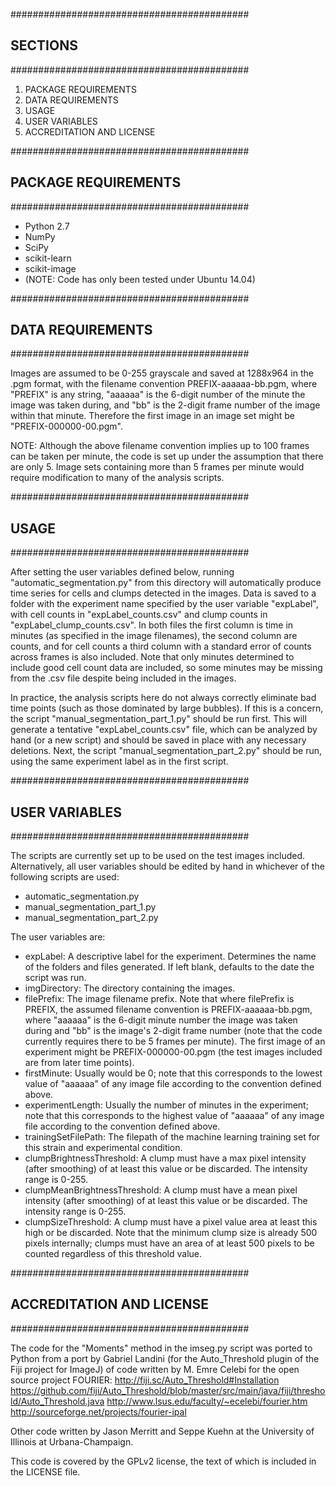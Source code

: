 ###########################################
##               SECTIONS                ##
###########################################

1. PACKAGE REQUIREMENTS
2. DATA REQUIREMENTS
3. USAGE
4. USER VARIABLES
5. ACCREDITATION AND LICENSE

###########################################
##         PACKAGE REQUIREMENTS          ##
###########################################

- Python 2.7
- NumPy
- SciPy
- scikit-learn
- scikit-image
- (NOTE: Code has only been tested under
   Ubuntu 14.04)

###########################################
##           DATA REQUIREMENTS           ##
###########################################

Images are assumed to be 0-255 grayscale and saved
at 1288x964 in the .pgm format, with the filename
convention PREFIX-aaaaaa-bb.pgm, where "PREFIX"
is any string, "aaaaaa" is the 6-digit number of
the minute the image was taken during, and "bb"
is the 2-digit frame number of the image within
that minute. Therefore the first image in an
image set might be "PREFIX-000000-00.pgm".

NOTE: Although the above filename convention
implies up to 100 frames can be taken per minute,
the code is set up under the assumption that
there are only 5. Image sets containing more than
5 frames per minute would require modification
to many of the analysis scripts.

###########################################
##                USAGE                  ##
###########################################

After setting the user variables defined below,
running "automatic_segmentation.py" from this
directory will automatically produce time series
for cells and clumps detected in the images. Data
is saved to a folder with the experiment name
specified by the user variable "expLabel", with
cell counts in "expLabel_counts.csv" and clump
counts in "expLabel_clump_counts.csv". In both
files the first column is time in minutes (as
specified in the image filenames), the second
column are counts, and for cell counts a third
column with a standard error of counts across
frames is also included. Note that only minutes
determined to include good cell count data are
included, so some minutes may be missing from
the .csv file despite being included in the images.

In practice, the analysis scripts here do not
always correctly eliminate bad time points (such
as those dominated by large bubbles). If this is
a concern, the script "manual_segmentation_part_1.py"
should be run first. This will generate a tentative
"expLabel_counts.csv" file, which can be analyzed by
hand (or a new script) and should be saved in place
with any necessary deletions. Next, the script
"manual_segmentation_part_2.py" should be run, using
the same experiment label as in the first script.

###########################################
##           USER VARIABLES              ##
###########################################

The scripts are currently set up to be used on
the test images included. Alternatively, all
user variables should be edited by hand in
whichever of the following scripts are used:

- automatic_segmentation.py
- manual_segmentation_part_1.py
- manual_segmentation_part_2.py

The user variables are:

- expLabel: A descriptive label for the experiment.
    Determines the name of the folders and files
    generated. If left blank, defaults to the date
    the script was run.
- imgDirectory: The directory containing the images.
- filePrefix: The image filename prefix. Note that
    where filePrefix is PREFIX, the assumed filename
    convention is PREFIX-aaaaaa-bb.pgm, where "aaaaaa"
    is the 6-digit minute number the image was taken
    during and "bb" is the image's 2-digit frame number
    (note that the code currently requires there to be
    5 frames per minute). The first image of an
    experiment might be PREFIX-000000-00.pgm (the test
    images included are from later time points).
- firstMinute: Usually would be 0; note that this
    corresponds to the lowest value of "aaaaaa" of
    any image file according to the convention defined
    above.
- experimentLength: Usually the number of minutes in
    the experiment; note that this corresponds to the
    highest value of "aaaaaa" of any image file
    according to the convention defined above.
- trainingSetFilePath: The filepath of the machine
    learning training set for this strain and
    experimental condition.
- clumpBrightnessThreshold: A clump must have a max
    pixel intensity (after smoothing) of at least this
    value or be discarded. The intensity range is 0-255.
- clumpMeanBrightnessThreshold: A clump must have a
    mean pixel intensity (after smoothing) of at least
    this value or be discarded. The intensity range
    is 0-255.
- clumpSizeThreshold: A clump must have a pixel value
    area at least this high or be discarded. Note that
    the minimum clump size is already 500 pixels
    internally; clumps must have an area of at least 500
    pixels to be counted regardless of this threshold
    value.

###########################################
##       ACCREDITATION AND LICENSE       ##
###########################################

The code for the "Moments" method in the imseg.py script
was ported to Python from a port by Gabriel Landini
(for the Auto_Threshold plugin of the Fiji project for
ImageJ) of code written by M. Emre Celebi for the open
source project FOURIER:
http://fiji.sc/Auto_Threshold#Installation
https://github.com/fiji/Auto_Threshold/blob/master/src/main/java/fiji/threshold/Auto_Threshold.java
http://www.lsus.edu/faculty/~ecelebi/fourier.htm 
http://sourceforge.net/projects/fourier-ipal

Other code written by Jason Merritt and Seppe Kuehn at
the University of Illinois at Urbana-Champaign.

This code is covered by the GPLv2 license, the text of which
is included in the LICENSE file.
